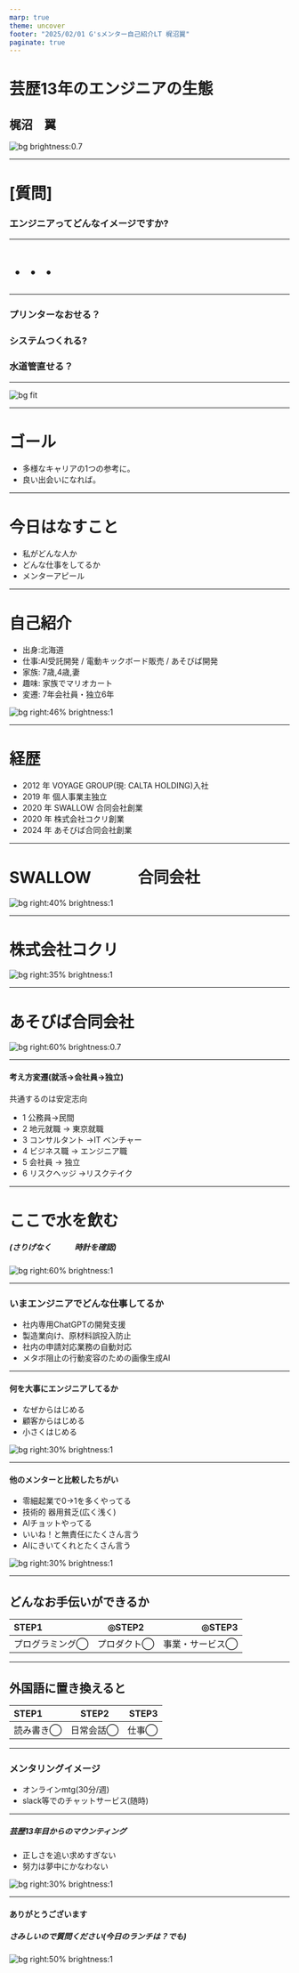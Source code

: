 ```yaml
---
marp: true
theme: uncover
footer: "2025/02/01 G'sメンター自己紹介LT 梶沼翼"
paginate: true
---
```


<!--
_color: white
-->

# 芸歴13年のエンジニアの生態

## 梶沼　翼

![bg brightness:0.7](./images/cover.png)

---

# [質問]

### エンジニアってどんなイメージですか?

---

# ・・・

---

### プリンターなおせる？
### システムつくれる?
### 水道管直せる？


---

![bg fit](./images/eyecatch.png)

---



# ゴール

- 多様なキャリアの1つの参考に。
- 良い出会いになれば。

---


# 今日はなすこと

- 私がどんな人か
- どんな仕事をしてるか
- メンターアピール

---

# 自己紹介

- 出身:北海道
- 仕事:AI受託開発 / 電動キックボード販売 / あそびば開発
- 家族: 7歳,4歳,妻
- 趣味: 家族でマリオカート
- 変遷: 7年会社員・独立6年

![bg right:46% brightness:1](./images/selfintroduction.png)

---

# 経歴

- 2012 年 VOYAGE GROUP(現: CALTA HOLDING)入社
- 2019 年 個人事業主独立
- 2020 年 SWALLOW 合同会社創業
- 2020 年 株式会社コクリ創業
- 2024 年 あそびば合同会社創業

---

# SWALLOW　　　合同会社
![bg right:40% brightness:1](./images/swallow.png)

---
# 株式会社コクリ

![bg right:35% brightness:1](./images/cocre.png)

---

# あそびば合同会社
![bg right:60% brightness:0.7](./images/asobiba.png)

---

#### 考え方変遷(就活→会社員→独立)

共通するのは安定志向

- 1 公務員→民間
- 2 地元就職 → 東京就職
- 3 コンサルタント →IT ベンチャー
- 4 ビジネス職 → エンジニア職
- 5 会社員 → 独立
- 6 リスクヘッジ →リスクテイク

---
# ここで水を飲む

##### (さりげなく　　　時計を確認)
![bg right:60% brightness:1](./images/water.png)

---


### いまエンジニアでどんな仕事してるか

- 社内専用ChatGPTの開発支援
- 製造業向け、原材料誤投入防止
- 社内の申請対応業務の自動対応
- メタボ阻止の行動変容のための画像生成AI


---

#### 何を大事にエンジニアしてるか

- なぜからはじめる
- 顧客からはじめる
- 小さくはじめる

![bg right:30% brightness:1](./images/how.png)

---

#### 他のメンターと比較したちがい

- 零細起業で0→1を多くやってる
- 技術的 器用貧乏(広く浅く)
- AIチョットやってる
- いいね！と無責任にたくさん言う
- AIにきいてくれとたくさん言う

![bg right:30% brightness:1](./images/iine.png)

---

## どんなお手伝いができるか

| STEP1              |     ◎STEP2     |             ◎STEP3 |
| :----------------- | :------------: | -----------------: |
| プログラミング◯ | プロダクト◯ | 事業・サービス◯ |

---

## 外国語に置き換えると

| STEP1        |         STEP2          |    STEP3 |
| :----------- | :--------------------: | -------: |
| 読み書き◯ | 日常会話◯| 仕事◯ |

---
### メンタリングイメージ
- オンラインmtg(30分/週)
- slack等でのチャットサービス(随時)

---

##### 芸歴13年目からのマウンティング

- 正しさを追い求めすぎない
- 努力は夢中にかなわない

![bg right:30% brightness:1](./images/uekara.png)

---


#### ありがとうございます
##### さみしいので質問ください(今日のランチは？でも)

![bg right:50% brightness:1](./images/thankyou.png)
